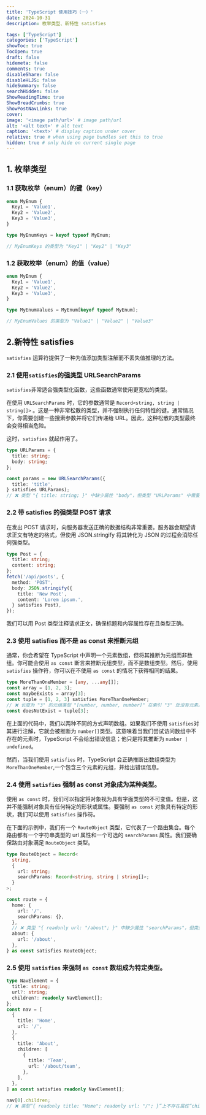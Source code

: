 ```yaml
---
title: 'TypeScript 使用技巧（一）'
date: 2024-10-31
description: 枚举类型、新特性 satisfies

tags: ['TypeScript']
categories: ['TypeScript']
showToc: true
TocOpen: true
draft: false
hidemeta: false
comments: true
disableShare: false
disableHLJS: false
hideSummary: false
searchHidden: false
ShowReadingTime: true
ShowBreadCrumbs: true
ShowPostNavLinks: true
cover:
image: '<image path/url>' # image path/url
alt: '<alt text>' # alt text
caption: '<text>' # display caption under cover
relative: true # when using page bundles set this to true
hidden: true # only hide on current single page
---
```


## 1. 枚举类型

### 1.1 获取枚举（enum）的键（key）

```typescript
enum MyEnum {
  Key1 = 'Value1',
  Key2 = 'Value2',
  Key3 = 'Value3',
}

type MyEnumKeys = keyof typeof MyEnum;

// MyEnumKeys 的类型为 "Key1" | "Key2" | "Key3"
```

### 1.2 获取枚举（enum）的值（value）

```typescript
enum MyEnum {
  Key1 = 'Value1',
  Key2 = 'Value2',
  Key3 = 'Value3',
}

type MyEnumValues = MyEnum[keyof typeof MyEnum];

// MyEnumValues 的类型为 "Value1" | "Value2" | "Value3"
```

## 2.新特性 satisfies

`satisfies` 运算符提供了一种为值添加类型注解而不丢失值推理的方法。

### 2.1 使用`satisfies`的强类型 URLSearchParams

`satisfies`非常适合强类型化函数，这些函数通常使用更宽松的类型。

在使用 `URLSearchParams` 时，它的参数通常是 `Record<string, string | string[]>` 。这是一种非常松散的类型，并不强制执行任何特性的键。通常情况下，你需要创建一些搜索参数并将它们传递给 URL。因此，这种松散的类型最终会变得相当危险。

这时，`satisfies` 就起作用了。

```typescript
type URLParams = {
  title: string;
  body: string;
};

const params = new URLSearchParams({
  title: 'title',
} satisfies URLParams);
// ❌ 类型 "{ title: string; }" 中缺少属性 "body"，但类型 "URLParams" 中需要该属性。
```

### 2.2 带 satisfies 的强类型 POST 请求

在发出 POST 请求时，向服务器发送正确的数据结构非常重要。服务器会期望请求正文有特定的格式，但使用 JSON.stringify 将其转化为 JSON 的过程会消除任何强类型。

```typescript
type Post = {
  title: string;
  content: string;
};
fetch('/api/posts', {
  method: 'POST',
  body: JSON.stringify({
    title: 'New Post',
    content: 'Lorem ipsum.',
  } satisfies Post),
});
```

我们可以用 Post 类型注释请求正文，确保标题和内容属性存在且类型正确。

### 2.3 使用 satisfies 而不是 as const 来推断元组

通常，你会希望在 TypeScript 中声明一个元素数组，但将其推断为元组而非数组。你可能会使用 `as const` 断言来推断元组类型，而不是数组类型。然后，使用 `satisfies` 操作符，你可以在不使用 `as const` 的情况下获得相同的结果。

```typescript
type MoreThanOneMember = [any, ...any[]];
const array = [1, 2, 3];
const maybeExists = array[3];
const tuple = [1, 2, 3] satisfies MoreThanOneMember;
// ❌ 长度为 "3" 的元组类型 "[number, number, number]" 在索引 "3" 处没有元素。
const doesNotExist = tuple[3];
```

在上面的代码中，我们以两种不同的方式声明数组。如果我们不使用 `satisfies`对其进行注解，它就会被推断为 `number[]`类型。这意味着当我们尝试访问数组中不存在的元素时，TypeScript 不会给出错误信息；他只是将其推断为 `number | undefined`。

然而，当我们使用 `satisfies` 时，TypeScript 会正确推断出数组类型为 `MoreThanOneMember`,一个包含三个元素的元组，并给出错误信息。

### 2.4 使用 `satisfies` 强制 as const 对象成为某种类型。

使用 `as const` 时，我们可以指定将对象视为具有字面类型的不可变值。但是，这并不能强制对象具有任何特定的形状或属性。要强制 `as const` 对象具有特定的形状，我们可以使用 `satisfies` 操作符。

在下面的示例中，我们有一个 `RouteObject` 类型，它代表了一个路由集合。每个路由都有一个字符串类型的 url 属性和一个可选的 `searchParams` 属性。我们要确保路由对象满足 `RouteObject` 类型。

```typescript
type RouteObject = Record<
  string,
  {
    url: string;
    searchParams: Record<string, string | string[]>;
  }
>;

const route = {
  home: {
    url: '/',
    searchParams: {},
  },
  // ❌ 类型 "{ readonly url: "/about"; }" 中缺少属性 "searchParams"，但类型 "{ url: string; searchParams: Record<string, string | string[]>; }" 中需要该属性。
  about: {
    url: '/about',
  },
} as const satisfies RouteObject;
```

### 2.5 使用 `satisfies` 来强制 `as const` 数组成为特定类型。

```typescript
type NavElement = {
  title: string;
  url?: string;
  children?: readonly NavElement[];
};
const nav = [
  {
    title: 'Home',
    url: '/',
  },
  {
    title: 'About',
    children: [
      {
        title: 'Team',
        url: '/about/team',
      },
    ],
  },
] as const satisfies readonly NavElement[];

nav[0].children;
// ❌ 类型“{ readonly title: "Home"; readonly url: "/"; }”上不存在属性“children”。
```
